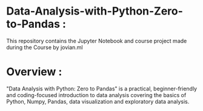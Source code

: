# Data-Analysis-with-Python-Zero-to-Pandas :
This repository contains the Jupyter Notebook and course project made during the Course by jovian.ml

# Overview : 
"Data Analysis with Python: Zero to Pandas" is a practical, beginner-friendly and coding-focused introduction to data analysis covering the basics of Python, Numpy, Pandas, data visualization and exploratory data analysis.
